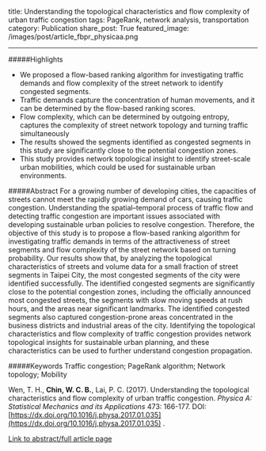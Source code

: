 title: Understanding the topological characteristics and flow complexity of urban traffic congestion
tags: PageRank, network analysis, transportation
category: Publication
share_post: True
featured_image: /images/post/article_fbpr_physicaa.png

---

#####Highlights
- We proposed a flow-based ranking algorithm for investigating traffic demands and flow complexity of the street network to identify congested segments.
- Traffic demands capture the concentration of human movements, and it can be determined by the flow-based ranking scores.
- Flow complexity, which can be determined by outgoing entropy, captures the complexity of street network topology and turning traffic simultaneously
- The results showed the segments identified as congested segments in this study are significantly close to the potential congestion zones.
- This study provides network topological insight to identify street-scale urban mobilities, which could be used for sustainable urban environments.

#####Abstract
For a growing number of developing cities, the capacities of streets cannot meet the rapidly growing demand of cars, causing traffic congestion. Understanding the spatial–temporal process of traffic flow and detecting traffic congestion are important issues associated with developing sustainable urban policies to resolve congestion. Therefore, the objective of this study is to propose a flow-based ranking algorithm for investigating traffic demands in terms of the attractiveness of street segments and flow complexity of the street network based on turning probability. Our results show that, by analyzing the topological characteristics of streets and volume data for a small fraction of street segments in Taipei City, the most congested segments of the city were identified successfully. The identified congested segments are significantly close to the potential congestion zones, including the officially announced most congested streets, the segments with slow moving speeds at rush hours, and the areas near significant landmarks. The identified congested segments also captured congestion-prone areas concentrated in the business districts and industrial areas of the city. Identifying the topological characteristics and flow complexity of traffic congestion provides network topological insights for sustainable urban planning, and these characteristics can be used to further understand congestion propagation.

#####Keywords
Traffic congestion; PageRank algorithm; Network topology; Mobility

Wen, T. H., **Chin, W. C. B.**, Lai, P. C. (2017). Understanding the topological characteristics and flow complexity of urban traffic congestion. *Physica A: Statistical Mechanics and its Applications* 473: 166-177. DOI: [https://dx.doi.org/10.1016/j.physa.2017.01.035](https://dx.doi.org/10.1016/j.physa.2017.01.035) .

<a href="http://www.sciencedirect.com/science/article/pii/S037843711730033X" target="_blank">Link to abstract/full article page</a>
